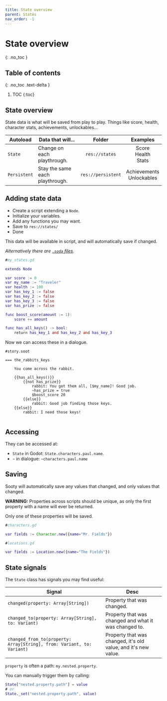 ```yaml
---
title: State overview
parent: States
nav_order: -1
---
```


# State overview
{: .no_toc }

## Table of contents
{: .no_toc .text-delta }

1. TOC
{:toc}

## State overview
State data is what will be saved from play to play. Things like score, health, character stats, achievements, unlockables...

|Autoload|Data that will...|Folder|Examples|
|--------|-----------------|:----:|:------:|
|`State`|Change on each playthrough.|`res://states`|Score<br>Health<br>Stats|
|`Persistent`|Stay the same each playthrough.|`res://persistent`|Achievements<br>Unlockables|



## Adding state data

- Create a script extending a `Node`.
- Initialize your variables.
- Add any functions you may want.
- Save to `res://states/`
- Done

This data will be available in script, and will automatically save if changed.

*Alternatively there are [`.soda` files](/docs/states/data_files.md).*

```gd
#my_states.gd

extends Node

var score := 0
var my_name := "Traveler"
var health := 100
var has_key_1 := false
var has_key_2 := false
var has_key_3 := false
var has_prize := false

func boost_score(amount := 1):
    score += amount

func has_all_keys() -> bool:
    return has_key_1 and has_key_2 and has_key_3
```

Now we can access these in a dialogue.
<!-- {% raw %} -->

```
#story.soot

=== the_rabbits_keys

    You come across the rabbit.

    {{has_all_keys()}}
        {{not has_prize}}
            rabbit: You got them all, [$my_name]! Good job.
            ~has_prize = true
            $boost_score 20
        {{else}}
            rabbit: Good job finding those keys.
    {{else}}
        rabbit: I need those keys!


```
<!-- {% endraw %} -->

## Accessing

They can be accessed at:
- `State` in Godot: `State.characters.paul.name`.
- `~` in dialogue: `~characters.paul.name`


## Saving
Sooty will automatically save any values that changed, and only values that changed.

**WARNING:** Properties across scripts should be unique, as only the first property with a name will ever be returned.

Only one of these properties will be saved.
```gd
#characters.gd

var fields := Character.new({name="Mr. Fields"})
```
```gd
#locations.gd

var fields := Location.new({name="The Fields"})
```

## State signals
The `State` class has signals you may find useful:  

|Signal|Desc|
|------|----|
|`changed(property: Array[String])`|Property that was changed.|
|`changed_to(property: Array[String], to: Variant)`|Property that was changed and what it was changed to.|
|`changed_from_to(property: Array[String], from: Variant, to: Variant)`|Property that was changed, it's old value, and it's new value.|

`property` is often a path: `my.nested.property`.

You can manually trigger them by calling:
```gd
State["nested.property.path"] = value
# or
State._set("nested.property.path", value)
```
